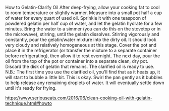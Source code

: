 How to Gelatin-Clarify Oil
After deep-frying, allow your cooking fat to cool to room temperature or slightly warmer.
Measure into a small pot half a cup of water for every quart of used oil. Sprinkle it with one teaspoon of powdered gelatin per half cup of water, and let the gelatin hydrate for a few minutes.
Bring the water to a simmer (you can do this on the stovetop or in the microwave), stirring, until the gelatin dissolves. Stirring vigorously and constantly, pour the gelatin/water mixture into the dirty oil. It should look very cloudy and relatively homogeneous at this stage. Cover the pot and place it in the refrigerator (or transfer the mixture to a separate container before refrigerating), then allow it to rest overnight.
The next day, pour the oil from the top of the pot or container into a separate clean, dry pot. Discard the disk of gelatin that remains. The clarified oil is ready to use.
N.B.: The first time you use the clarified oil, you'll find that as it heats up, it will start to bubble a little bit. This is okay. Swirl the pan gently as it bubbles to help release any remaining droplets of water. It will eventually settle down until it's ready for frying.

https://www.seriouseats.com/2016/06/clean-cooking-oil-with-gelatin-technique.html#howto